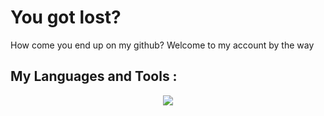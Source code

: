 # You got lost? 

<p>How come you end up on my github? Welcome to my account by the way</p>


## My Languages and Tools :

<div align="center">
  <img src="https://skillicons.dev/icons?i=html,css,js,php,laravel,figma,wordpress,github,dart,flutter">
</div>
